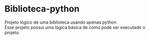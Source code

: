# Biblioteca-python
Projeto lógico de uma biblioteca usando apenas python <br>
Esse projeto possui uma lógica básica de como pode ser executado o projeto
